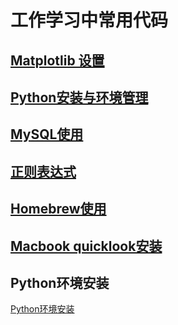 
# 工作学习中常用代码

## [Matplotlib 设置](https://github.com/evanzhu2013/Code_snippets/blob/master/matplotlib.markdown)
## [Python安装与环境管理](https://github.com/evanzhu2013/Code_snippets/blob/master/Python%20envs.markdown)
## [MySQL使用](https://github.com/evanzhu2013/Code_snippets/blob/master/MySQL.markdown)
## [正则表达式](https://github.com/evanzhu2013/Code_snippets/blob/master/正则表达式.markdown)
## [Homebrew使用](https://github.com/evanzhu2013/Code_snippets/blob/master/Homebrew.markdown)
## [Macbook quicklook安装](https://github.com/evanzhu2013/Code_snippets/blob/master/Quicklook.markdown)

## Python环境安装
[Python环境安装](https://github.com/evanzhu2013/Code_snippets/blob/master/Jupyter%20notebook环境配置.markdown)
